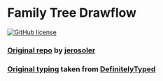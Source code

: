 # Family Tree Drawflow

[![GitHub license](https://img.shields.io/github/license/jerosoler/Drawflow)](https://github.com/jerosoler/Drawflow/blob/master/LICENSE)

### [Original repo](https://github.com/jerosoler/Drawflow/) by [jerosoler](https://github.com/jerosoler)

### [Original typing](https://github.com/DefinitelyTyped/DefinitelyTyped/tree/master/types/drawflow/) taken from [DefinitelyTyped](https://github.com/DefinitelyTyped/DefinitelyTyped)
